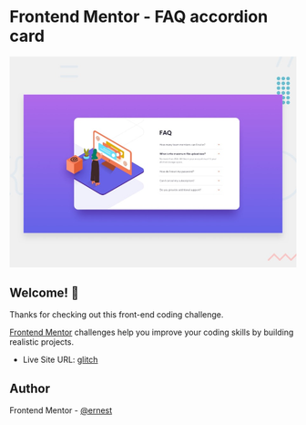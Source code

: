 # Frontend Mentor - FAQ accordion card

![Design preview for the FAQ accordion card coding challenge](./design/desktop-preview.jpg)

## Welcome! 👋

Thanks for checking out this front-end coding challenge.

[Frontend Mentor](https://www.frontendmentor.io) challenges help you improve your coding skills by building realistic projects.

- Live Site URL: [glitch](https://complete-secret-marjoram.glitch.me)


## Author
Frontend Mentor - [@ernest](https://www.frontendmentor.io/profile/Ernestsomto)
